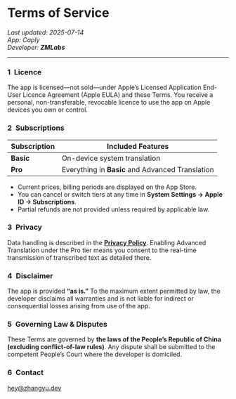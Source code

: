 # Terms of Service

_Last updated: 2025-07-14_  
_App: Caply_  
_Developer: **ZMLabs**_

---

### 1 Licence

The app is licensed—​not sold—​under Apple’s Licensed Application End-User Licence Agreement (Apple EULA) and these Terms. You receive a personal, non-transferable, revocable licence to use the app on Apple devices you own or control.

### 2 Subscriptions

| Subscription | Included Features                                |
| ------------ | ------------------------------------------------ |
| **Basic**    | On-device system translation                     |
| **Pro**      | Everything in **Basic** and Advanced Translation |

- Current prices, billing periods are displayed on the App Store.
- You can cancel or switch tiers at any time in **System Settings → Apple ID → Subscriptions**.
- Partial refunds are not provided unless required by applicable law.

### 3 Privacy

Data handling is described in the [**Privacy Policy**](/caply/policy). Enabling Advanced Translation under the Pro tier means you consent to the real-time transmission of transcribed text as detailed there.

### 4 Disclaimer

The app is provided **“as is.”** To the maximum extent permitted by law, the developer disclaims all warranties and is not liable for indirect or consequential losses arising from use of the app.

### 5 Governing Law & Disputes

These Terms are governed by **the laws of the People’s Republic of China (excluding conflict-of-law rules)**. Any dispute shall be submitted to the competent People’s Court where the developer is domiciled.

### 6 Contact

hey@zhangyu.dev
